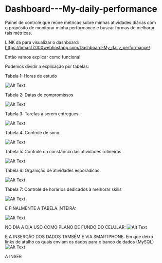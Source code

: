 # Dashboard---My-daily-performance
Painel de controle que reúne métricas sobre minhas atividades diárias com o propósito de monitorar minha performance e buscar formas de melhorar tais métricas.

LINK da para visualizar o dashboard:
https://bmac17.000webhostapp.com/Dashboard-My_daily_performance/

Então vamos explicar como funciona!

Podemos dividir a explicação por tabelas: 

Tabela 1: Horas de estudo

![Alt Text](https://github.com/theyujisamfull/Dashboard-My_daily_performance/blob/master/Readme_images/tabela_constancia.png)



Tabela 2: Datas de compromissos

![Alt Text](https://github.com/theyujisamfull/Dashboard-My_daily_performance/blob/master/Readme_images/tabela_datas_proximas.png)



Tabela 3: Tarefas a serem entregues

![Alt Text](https://github.com/theyujisamfull/Dashboard-My_daily_performance/blob/master/Readme_images/tabela_tarefas.png)


Tabela 4: Controle de sono

![Alt Text](https://github.com/theyujisamfull/Dashboard-My_daily_performance/blob/master/Readme_images/tabela_sleep.png)

Tabela 5: Controle da constância das atividades rotineiras

![Alt Text](https://github.com/theyujisamfull/Dashboard-My_daily_performance/blob/master/Readme_images/tabela_rotina.png)

Tabela 6: Organição de atividades esporádicas

![Alt Text](https://github.com/theyujisamfull/Dashboard-My_daily_performance/blob/master/Readme_images/tabela_organizacao.png)


Tabela 7: Controle de horários dedicados à melhorar skills

![Alt Text](https://github.com/theyujisamfull/Dashboard-My_daily_performance/blob/master/Readme_images/tabela_skills.png)






E FINALMENTE A TABELA INTEIRA:

![Alt Text](https://github.com/theyujisamfull/Dashboard-My_daily_performance/blob/master/Readme_images/tabela_inteira.png)

NO DIA A DIA USO COMO PLANO DE FUNDO DO CELULAR:
![Alt Text](https://github.com/theyujisamfull/Dashboard-My_daily_performance/blob/master/Readme_images/celular.png)



E A INSERÇÃO DOS DADOS TAMBÉM É VIA SMARTPHONE:
Em que deixo links de atalho os quais enviam os dados para o banco de dados (MySQL)
![Alt Text](https://github.com/theyujisamfull/Dashboard-My_daily_performance/blob/master/Readme_images/celular_send.png)




A INSER

